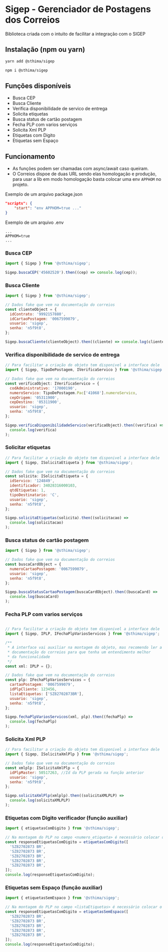 # Sigep - Gerenciador de Postagens dos Correios

Biblioteca criada com o intuito de facilitar a integração com o SIGEP

## Instalação (npm ou yarn)

```bash
yarn add @sthima/sigep
```

```bash
npm i @sthima/sigep
```

## Funções disponíveis

- Busca CEP
- Busca Cliente
- Verifica disponibilidade de servico de entrega
- Solicita etiquetas
- Busca status de cartão postagem
- Fecha PLP com varios serviços
- Solicita Xml PLP
- Etiquetas com Digito
- Etiquetas sem Espaço

## Funcionamento

- As funções podem ser chamadas com async/await caso queiram.
- O Correios dispoe de duas URL sendo elas homologação e produção, para usar a lib em modo homologação basta colocar uma env `APPHOM` no projeto.

Exemplo de um arquivo package.json

```json
"scripts": {
    "start": "env APPHOM=true ..."
}
```

Exemplo de um arquivo .env

```env
...
APPHOM=true
...
```

### Busca CEP

```javascript
import { Sigep } from '@sthima/sigep';

Sigep.buscaCEP('45602520').then((cep) => console.log(cep));
```

### Busca Cliente

```javascript
import { Sigep } from '@sthima/sigep';

// Dados fake que vem na documentação do correios
const clienteObject = {
  idContrato: '9992157880',
  idCartaoPostagem: '0067599079',
  usuario: 'sigep',
  senha: 'n5f9t8',
};

Sigep.buscaCliente(clienteObject).then((cliente) => console.log(cliente));
```

### Verifica disponibilidade de servico de entrega

```javascript
// Para facilitar a criação do objeto tem disponivel a interface dele
import { Sigep, TipoDePostagem, IVerificaServico } from '@sthima/sigep';

// Dados fake que vem na documentação do correios
const verificaObject: IVerificaServico = {
  codAdministrativo: '17000190',
  numeroServico: TipoDePostagem.Pac['41068'].numeroServico,
  cepOrigem: '05311900',
  cepDestino: '05311900',
  usuario: 'sigep',
  senha: 'n5f9t8',
};

Sigep.verificaDisponibilidadeServico(verificaObject).then((verifica) =>
  console.log(verifica)
);
```

### Solicitar etiquetas

```javascript
// Para facilitar a criação do objeto tem disponivel a interface dele
import { Sigep, ISolicitaEtiqueta } from '@sthima/sigep';

// Dados fake que vem na documentação do correios
const solicita: ISolicitaEtiqueta = {
  idServico: '124849',
  identificador: 34028316000103,
  qtdEtiquetas: 1,
  tipoDestinatario: 'C',
  usuario: 'sigep',
  senha: 'n5f9t8',
};

Sigep.solicitaEtiquetas(solicita).then((solicitacao) =>
  console.log(solicitacao)
);
```

### Busca status de cartão postagem

```javascript
import { Sigep } from '@sthima/sigep';

// Dados fake que vem na documentação do correios
const buscaCardObject = {
  numeroCartaoPostagem: '0067599079',
  usuario: 'sigep',
  senha: 'n5f9t8',
};

Sigep.buscaStatusCartaoPostagem(buscaCardObject).then((buscaCard) =>
  console.log(buscaCard)
);
```

### Fecha PLP com varios serviços

```javascript

// Para facilitar a criação do objeto tem disponivel a interface dele
import { Sigep, IPLP, IFechaPlpVariosServicos } from '@sthima/sigep';

/**
 * A interface vai auxiliar na montagem do objeto, mas recomendo ler a
 * documentação do correios para que tenha um entendimento melhor
 * da funcionalidade
 */
const xml: IPLP = {};

// Dados fake que vem na documentação do correios
const plp: IFechaPlpVariosServicos = {
  cartaoPostagem: '0067599079',
  idPlpCliente: 123456,
  listaEtiquetas: ['SZ82702873BR'],
  usuario: 'sigep',
  senha: 'n5f9t8',
};

Sigep.fechaPlpVariosServicos(xml, plp).then((fechaPlp) =>
  console.log(fechaPlp)
);
```

### Solicita Xml PLP

```javascript
// Para facilitar a criação do objeto tem disponivel a interface dele
import { Sigep, ISolicitaXmlPlp } from '@sthima/sigep';

// Dados fake que vem na documentação do correios
const xmlplp: ISolicitaXmlPlp = {
  idPlpMaster: 50517263, //Id da PLP gerada na função anterior
  usuario: 'sigep',
  senha: 'n5f9t8',
};

Sigep.solicitaXmlPlp(xmlplp).then((solicitaXMLPLP) =>
  console.log(solicitaXMLPLP)
);
```

### Etiquetas com Digito verificador (função auxiliar)

```javascript
import { etiquetasComDigito } from '@sthima/sigep';

// Na montagem do PLP no campo <numero_etiqueta> é necessário colocar o numero das etiquetas com o Dígito
const responseEtiquetasComDigito = etiquetasComDigito([
  'SZ82702873 BR',
  'SZ82702873 BR',
  'SZ82702873 BR',
  'SZ82702873 BR',
  'SZ82702873 BR',
]);
console.log(responseEtiquetasComDigito);
```

### Etiquetas sem Espaço (função auxiliar)

```javascript
import { etiquetasSemEspaco } from '@sthima/sigep';

// Na montagem do PLP no campo <listaEtiquetas> é necessário colocar o número das etiquetas sem DIGITO e sem ESPAÇO
const responseEtiquetasComDigito = etiquetasSemEspaco([
  'SZ82702873 BR',
  'SZ82702873 BR',
  'SZ82702873 BR',
  'SZ82702873 BR',
  'SZ82702873 BR',
]);
console.log(responseEtiquetasComDigito);
```
